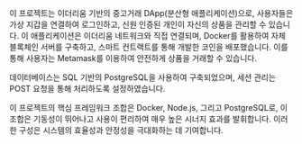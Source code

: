 이 프로젝트는 이더리움 기반의 중고거래 DApp(분산형 애플리케이션)으로, 사용자들은 가상 지갑을 연결하여 로그인하고, 신원 인증된 개인이 자신의 상품을 관리할 수 있습니다. 이 애플리케이션은 이더리움 네트워크와 직접 연결되며, Docker를 활용하여 자체 블록체인 서버를 구축하고, 스마트 컨트랙트를 통해 개발한 코인을 배포했습니다. 이를 통해 사용자는 Metamask를 이용하여 안전하게 상품을 거래할 수 있습니다.

데이터베이스는 SQL 기반의 PostgreSQL을 사용하여 구축되었으며, 세션 관리는 POST 요청을 통해 처리하도록 설정하였습니다.

이 프로젝트의 핵심 프레임워크 조합은 Docker, Node.js, 그리고 PostgreSQL로, 이 조합은 기동성이 뛰어나고 사용이 편리하여 매우 높은 시너지 효과를 발휘합니다. 이러한 구성은 시스템의 효율성과 안정성을 극대화하는 데 기여합니다.
